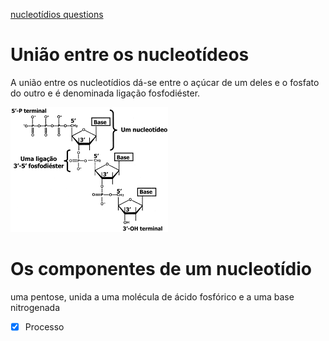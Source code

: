 [nucleotídios questions](nucleot%C3%ADdios%20questions.md)

# União entre os nucleotídeos
A união entre os nucleotídios dá-se entre o açúcar de um deles e o fosfato do outro e é denominada ligação fosfodiéster. 

![](Imagens/Pasted%20image%2020201018231050.png)

# Os componentes de um nucleotídio 
uma pentose, unida a uma molécula de ácido fosfórico e a uma base nitrogenada 

- [x] Processo